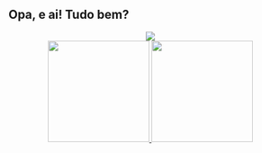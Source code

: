 ## Opa, e ai! Tudo bem?

<div align="center">
  <div>
    <a href="https://www.linkedin.com/in/seu-usuário-linkedln-aqui" target="_blank"><img src="https://img.shields.io/badge/-LinkedIn-%230077B5?style=for-the-     badge&logo=linkedin&logoColor=white" target="_blank"></a>
  </div>
  <div>
    <a href="https://github.com/viperluan">
    <img height="180em" src="https://github-readme-stats.vercel.app/api/top-langs/?username=viperluan&layout=compact&langs_count=7&theme=dracula"/>
    <img height="180em" src="https://github-readme-stats.vercel.app/api?username=viperluan&show_icons=true&theme=dracula&include_all_commits=true&count_private=true"/>
  </div>
</div>
